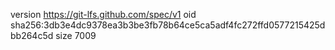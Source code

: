 version https://git-lfs.github.com/spec/v1
oid sha256:3db3e4dc9378ea3b3be3fb78b64ce5ca5adf4fc272ffd0577215425dbb264c5d
size 7009
